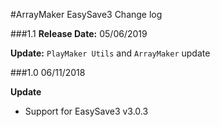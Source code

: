 #ArrayMaker EasySave3 Change log

###1.1
**Release Date:** 05/06/2019  


**Update:** `PlayMaker Utils` and `ArrayMaker` update  

###1.0 06/11/2018

**Update**  
- Support for EasySave3 v3.0.3 

